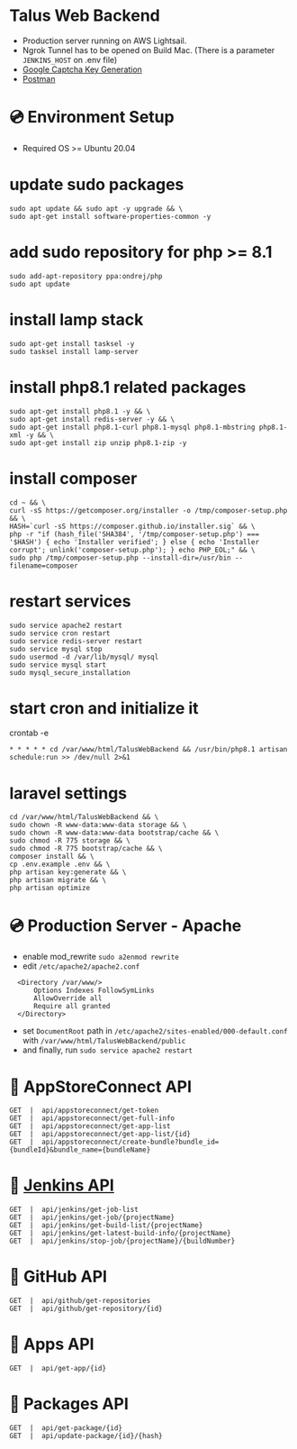 # Talus Web Backend
- Production server running on AWS Lightsail.
- Ngrok Tunnel has to be opened on Build Mac. (There is a parameter ```JENKINS_HOST``` on .env file)
- [Google Captcha Key Generation](https://www.google.com/recaptcha/admin/create)
- [Postman](https://www.postman.com)

# 💿 Environment Setup
- Required OS >= Ubuntu 20.04
# update sudo packages
```
sudo apt update && sudo apt -y upgrade && \
sudo apt-get install software-properties-common -y
```

# add sudo repository for php >= 8.1
```
sudo add-apt-repository ppa:ondrej/php
sudo apt update
```

# install lamp stack
```
sudo apt-get install tasksel -y
sudo tasksel install lamp-server
```

# install php8.1 related packages
```
sudo apt-get install php8.1 -y && \
sudo apt-get install redis-server -y && \
sudo apt-get install php8.1-curl php8.1-mysql php8.1-mbstring php8.1-xml -y && \
sudo apt-get install zip unzip php8.1-zip -y
```

# install composer
```
cd ~ && \
curl -sS https://getcomposer.org/installer -o /tmp/composer-setup.php && \
HASH=`curl -sS https://composer.github.io/installer.sig` && \
php -r "if (hash_file('SHA384', '/tmp/composer-setup.php') === '$HASH') { echo 'Installer verified'; } else { echo 'Installer corrupt'; unlink('composer-setup.php'); } echo PHP_EOL;" && \
sudo php /tmp/composer-setup.php --install-dir=/usr/bin --filename=composer
```

# restart services
```
sudo service apache2 restart
sudo service cron restart
sudo service redis-server restart
sudo service mysql stop
sudo usermod -d /var/lib/mysql/ mysql
sudo service mysql start
sudo mysql_secure_installation
```

# start cron and initialize it
crontab -e
```
* * * * * cd /var/www/html/TalusWebBackend && /usr/bin/php8.1 artisan schedule:run >> /dev/null 2>&1
```

# laravel settings
```
cd /var/www/html/TalusWebBackend && \
sudo chown -R www-data:www-data storage && \
sudo chown -R www-data:www-data bootstrap/cache && \
sudo chmod -R 775 storage && \
sudo chmod -R 775 bootstrap/cache && \
composer install && \
cp .env.example .env && \
php artisan key:generate && \
php artisan migrate && \
php artisan optimize
```

# 💿 Production Server - Apache
- enable mod_rewrite ```sudo a2enmod rewrite```
- edit ```/etc/apache2/apache2.conf```
```
  <Directory /var/www/>
      Options Indexes FollowSymLinks
      AllowOverride all
      Require all granted
  </Directory>
```
- set ```DocumentRoot``` path in ```/etc/apache2/sites-enabled/000-default.conf``` with ```/var/www/html/TalusWebBackend/public```
- and finally, run ```sudo service apache2 restart```

# 🔑 AppStoreConnect API
```
GET  |  api/appstoreconnect/get-token
GET  |  api/appstoreconnect/get-full-info
GET  |  api/appstoreconnect/get-app-list
GET  |  api/appstoreconnect/get-app-list/{id}
GET  |  api/appstoreconnect/create-bundle?bundle_id={bundleId}&bundle_name={bundleName}
```

# 🔑 [Jenkins API](https://github.com/jenkinsci/pipeline-stage-view-plugin/tree/master/rest-api)
```
GET  |  api/jenkins/get-job-list
GET  |  api/jenkins/get-job/{projectName}
GET  |  api/jenkins/get-build-list/{projectName}
GET  |  api/jenkins/get-latest-build-info/{projectName}
GET  |  api/jenkins/stop-job/{projectName}/{buildNumber}
```

# 🔑 GitHub API
```
GET  |  api/github/get-repositories
GET  |  api/github/get-repository/{id}
```

# 🔑 Apps API
```
GET  |  api/get-app/{id}
```


# 🔑 Packages API
```
GET  |  api/get-package/{id}
GET  |  api/update-package/{id}/{hash}
```
